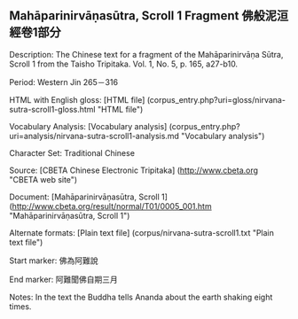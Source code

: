 ## Mahāparinirvāṇasūtra, Scroll 1 Fragment 佛般泥洹經卷1部分

Description: The Chinese text for a fragment of the Mahāparinirvāṇa Sūtra, Scroll 1 from the Taisho Tripitaka. Vol. 1, No. 5, p. 165, a27-b10.

Period: Western Jin 265－316

HTML with English gloss: [HTML file] (corpus_entry.php?uri=gloss/nirvana-sutra-scroll1-gloss.html "HTML file")

Vocabulary Analysis: [Vocabulary analysis] (corpus_entry.php?uri=analysis/nirvana-sutra-scroll1-analysis.md "Vocabulary analysis")

Character Set: Traditional Chinese

Source: [CBETA Chinese Electronic Tripitaka] (http://www.cbeta.org "CBETA web site")

Document: [Mahāparinirvāṇasūtra, Scroll 1] (http://www.cbeta.org/result/normal/T01/0005_001.htm "Mahāparinirvāṇasūtra, Scroll 1")

Alternate formats: [Plain text file] (corpus/nirvana-sutra-scroll1.txt "Plain text file")

Start marker: 佛為阿難說

End marker: 阿難聞佛自期三月

Notes: In the text the Buddha tells Ananda about the earth shaking eight times.

